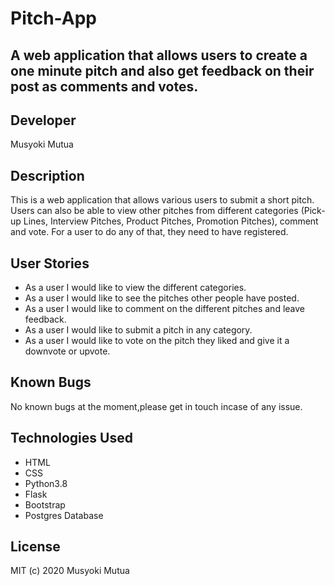 # Pitch-App
## A web application that allows users to create a one minute pitch and also get feedback on their post as comments and votes.

## Developer
Musyoki Mutua


## Description
This is a web application that allows various users to submit a short pitch. Users can also be able to view other pitches from different categories (Pick-up Lines, Interview Pitches, Product Pitches, Promotion Pitches), comment and vote. For a user to do any of that, they need to have registered.

## User Stories
* As a user I would like to view the different categories.
* As a user I would like to see the pitches other people have posted.
* As a user I would like to comment on the different pitches and leave feedback.
* As a user I would like to submit a pitch in any category.
* As a user I would like to vote on the pitch they liked and give it a downvote or upvote.

## Known Bugs

No known bugs at the moment,please get in touch incase of any issue.

## Technologies Used

* HTML
* CSS
* Python3.8
* Flask
* Bootstrap
* Postgres Database


## License
MIT (c) 2020  Musyoki Mutua

